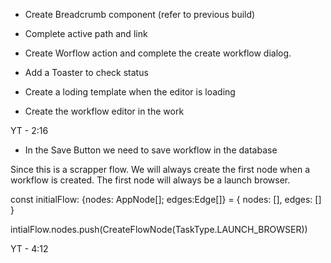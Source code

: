 - Create Breadcrumb component (refer to previous build)
- Complete active path and link
- Create Worflow action and complete the create workflow dialog.
- Add a Toaster to check status


- Create a loding template when the editor is loading
- Create the workflow editor in the work

YT - 2:16

- In the Save Button we need to save workflow in the database

Since this is a scrapper flow. We will always create the first node when a workflow is created. The first node will always be a launch browser.


const initialFlow: {nodes: AppNode[]; edges:Edge[]} = {
    nodes: [],
    edges: []
}

intialFlow.nodes.push(CreateFlowNode(TaskType.LAUNCH_BROWSER))


YT - 4:12